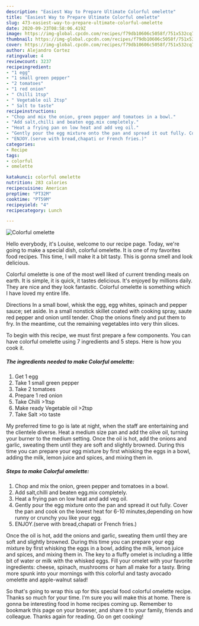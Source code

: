 ```yaml
---
description: "Easiest Way to Prepare Ultimate Colorful omelette"
title: "Easiest Way to Prepare Ultimate Colorful omelette"
slug: 473-easiest-way-to-prepare-ultimate-colorful-omelette
date: 2020-09-23T08:58:06.419Z
image: https://img-global.cpcdn.com/recipes/f79db10606c5058f/751x532cq70/colorful-omelette-recipe-main-photo.jpg
thumbnail: https://img-global.cpcdn.com/recipes/f79db10606c5058f/751x532cq70/colorful-omelette-recipe-main-photo.jpg
cover: https://img-global.cpcdn.com/recipes/f79db10606c5058f/751x532cq70/colorful-omelette-recipe-main-photo.jpg
author: Alejandro Cortez
ratingvalue: 4
reviewcount: 3237
recipeingredient:
- "1 egg"
- "1 small green pepper"
- "2 tomatoes"
- "1 red onion"
- " Chilli 1tsp"
- " Vegetable oil 2tsp"
- " Salt to taste"
recipeinstructions:
- "Chop and mix the onion, green pepper and tomatoes in a bowl."
- "Add salt,chilli and beaten egg.mix completely."
- "Heat a frying pan on low heat and add veg oil."
- "Gently pour the egg mixture onto the pan and spread it out fully. Cover the pan and cook on the lowest heat for 6-10 minutes,depending on how runny or crunchy you like your egg."
- "ENJOY.(serve with bread,chapati or French fries.)"
categories:
- Recipe
tags:
- colorful
- omelette

katakunci: colorful omelette 
nutrition: 283 calories
recipecuisine: American
preptime: "PT32M"
cooktime: "PT59M"
recipeyield: "4"
recipecategory: Lunch

---
```



![Colorful omelette](https://img-global.cpcdn.com/recipes/f79db10606c5058f/751x532cq70/colorful-omelette-recipe-main-photo.jpg)

Hello everybody, it's Louise, welcome to our recipe page. Today, we're going to make a special dish, colorful omelette. It is one of my favorites food recipes. This time, I will make it a bit tasty. This is gonna smell and look delicious.

Colorful omelette is one of the most well liked of current trending meals on earth. It is simple, it is quick, it tastes delicious. It's enjoyed by millions daily. They are nice and they look fantastic. Colorful omelette is something which I have loved my entire life.

Directions In a small bowl, whisk the egg, egg whites, spinach and pepper sauce; set aside. In a small nonstick skillet coated with cooking spray, saute red pepper and onion until tender. Chop the onions finely and put them to fry. In the meantime, cut the remaining vegetables into very thin slices.


To begin with this recipe, we must first prepare a few components. You can have colorful omelette using 7 ingredients and 5 steps. Here is how you cook it.

<!--inarticleads1-->

##### The ingredients needed to make Colorful omelette:

1. Get 1 egg
1. Take 1 small green pepper
1. Take 2 tomatoes
1. Prepare 1 red onion
1. Take  Chilli &gt;1tsp
1. Make ready  Vegetable oil &gt;2tsp
1. Take  Salt &gt;to taste


My preferred time to go is late at night, when the staff are entertaining and the clientele diverse. Heat a medium size pan and add the olive oil, turning your burner to the medium setting. Once the oil is hot, add the onions and garlic, sweating them until they are soft and slightly browned. During this time you can prepare your egg mixture by first whisking the eggs in a bowl, adding the milk, lemon juice and spices, and mixing them in. 

<!--inarticleads2-->

##### Steps to make Colorful omelette:

1. Chop and mix the onion, green pepper and tomatoes in a bowl.
1. Add salt,chilli and beaten egg.mix completely.
1. Heat a frying pan on low heat and add veg oil.
1. Gently pour the egg mixture onto the pan and spread it out fully. Cover the pan and cook on the lowest heat for 6-10 minutes,depending on how runny or crunchy you like your egg.
1. ENJOY.(serve with bread,chapati or French fries.)


Once the oil is hot, add the onions and garlic, sweating them until they are soft and slightly browned. During this time you can prepare your egg mixture by first whisking the eggs in a bowl, adding the milk, lemon juice and spices, and mixing them in. The key to a fluffy omelet is including a little bit of water or milk with the whisked eggs. Fill your omelet with your favorite ingredients: cheese, spinach, mushrooms or ham all make for a tasty. Bring more spunk into your mornings with this colorful and tasty avocado omelette and apple-walnut salad! 

So that's going to wrap this up for this special food colorful omelette recipe. Thanks so much for your time. I'm sure you will make this at home. There is gonna be interesting food in home recipes coming up. Remember to bookmark this page on your browser, and share it to your family, friends and colleague. Thanks again for reading. Go on get cooking!
